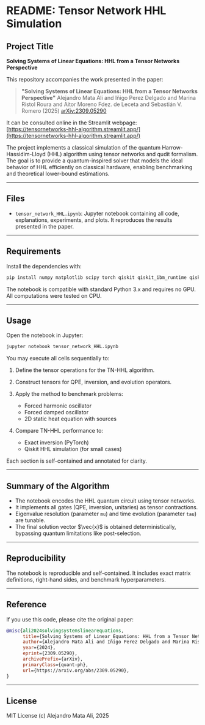 # README: Tensor Network HHL Simulation

## Project Title

**Solving Systems of Linear Equations: HHL from a Tensor Networks Perspective**

This repository accompanies the work presented in the paper:

> **"Solving Systems of Linear Equations: HHL from a Tensor Networks Perspective"**
> Alejandro Mata Ali and Iñigo Perez Delgado and Marina Ristol Roura and Aitor Moreno Fdez. de Leceta and Sebastián V. Romero (2025)
> [arXiv:2309.05290](https://arxiv.org/abs/2309.05290)

It can be consulted online in the Streamlit webpage: [https://tensornetworks-hhl-algorithm.streamlit.app/](https://tensornetworks-hhl-algorithm.streamlit.app/)

The project implements a classical simulation of the quantum Harrow-Hassidim-Lloyd (HHL) algorithm using tensor networks and qudit formalism. The goal is to provide a quantum-inspired solver that models the ideal behavior of HHL efficiently on classical hardware, enabling benchmarking and theoretical lower-bound estimations.

---

## Files

* `tensor_network_HHL.ipynb`: Jupyter notebook containing all code, explanations, experiments, and plots. It reproduces the results presented in the paper.

---

## Requirements

Install the dependencies with:

```bash
pip install numpy matplotlib scipy torch qiskit qiskit_ibm_runtime qiskit_aer
```

The notebook is compatible with standard Python 3.x and requires no GPU. All computations were tested on CPU.

---

## Usage

Open the notebook in Jupyter:

```bash
jupyter notebook tensor_network_HHL.ipynb
```

You may execute all cells sequentially to:

1. Define the tensor operations for the TN-HHL algorithm.
2. Construct tensors for QPE, inversion, and evolution operators.
3. Apply the method to benchmark problems:

   * Forced harmonic oscillator
   * Forced damped oscillator
   * 2D static heat equation with sources
4. Compare TN-HHL performance to:

   * Exact inversion (PyTorch)
   * Qiskit HHL simulation (for small cases)

Each section is self-contained and annotated for clarity.

---

## Summary of the Algorithm

* The notebook encodes the HHL quantum circuit using tensor networks.
* It implements all gates (QPE, inversion, unitaries) as tensor contractions.
* Eigenvalue resolution (parameter `mu`) and time evolution (parameter `tau`) are tunable.
* The final solution vector \$\vec{x}\$ is obtained deterministically, bypassing quantum limitations like post-selection.

---

## Reproducibility

The notebook is reproducible and self-contained. It includes exact matrix definitions, right-hand sides, and benchmark hyperparameters.

---

## Reference

If you use this code, please cite the original paper:

```bibtex
@misc{ali2024solvingsystemslinearequations,
      title={Solving Systems of Linear Equations: HHL from a Tensor Networks Perspective}, 
      author={Alejandro Mata Ali and Iñigo Perez Delgado and Marina Ristol Roura and Aitor Moreno Fdez. de Leceta and Sebastián V. Romero},
      year={2024},
      eprint={2309.05290},
      archivePrefix={arXiv},
      primaryClass={quant-ph},
      url={https://arxiv.org/abs/2309.05290}, 
}
```

---

## License

MIT License (c) Alejandro Mata Ali, 2025
